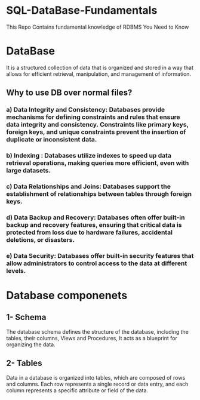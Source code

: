 # SQL-DataBase-Fundamentals
This Repo Contains fundamental knowledge of RDBMS You Need to Know
# DataBase
It is a structured collection of data that is organized and stored in a way that allows for efficient 
retrieval, manipulation, and management of information.
## Why to use DB over normal files?
 ### a) Data Integrity and Consistency: Databases provide mechanisms for defining constraints and rules that ensure data integrity and consistency. Constraints like primary keys, foreign keys, and unique constraints prevent the insertion of duplicate or inconsistent data.
 ### b) Indexing : Databases utilize indexes to speed up data retrieval operations, making queries more efficient, even with large datasets.
 ### c) Data Relationships and Joins: Databases support the establishment of relationships between tables through foreign keys.
 ### d) Data Backup and Recovery: Databases often offer built-in backup and recovery features, ensuring that critical data is protected from loss due to hardware failures, accidental deletions, or disasters.
 ### e) Data Security: Databases offer built-in security features that allow administrators to control access to the data at different levels.
# Database componenets
## 1- Schema
The database schema defines the structure of the database, including the tables, their columns, Views and Procedures, It acts as a blueprint for organizing the data.
## 2- Tables
Data in a database is organized into tables, which are composed of rows and columns. Each row represents a single record or data entry, and each column represents a specific attribute or field of the data.

